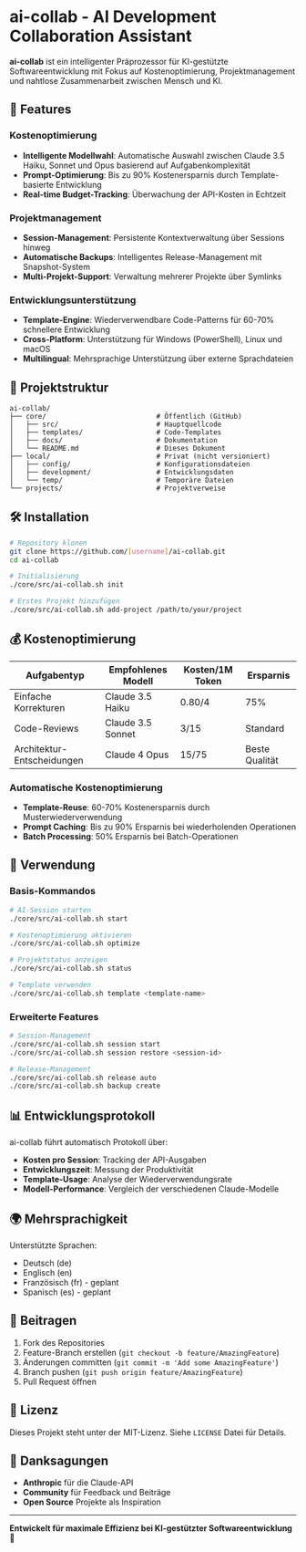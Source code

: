 # ai-collab - AI Development Collaboration Assistant

**ai-collab** ist ein intelligenter Präprozessor für KI-gestützte Softwareentwicklung mit Fokus auf Kostenoptimierung, Projektmanagement und nahtlose Zusammenarbeit zwischen Mensch und KI.

## 🚀 Features

### Kostenoptimierung
- **Intelligente Modellwahl**: Automatische Auswahl zwischen Claude 3.5 Haiku, Sonnet und Opus basierend auf Aufgabenkomplexität
- **Prompt-Optimierung**: Bis zu 90% Kostenersparnis durch Template-basierte Entwicklung
- **Real-time Budget-Tracking**: Überwachung der API-Kosten in Echtzeit

### Projektmanagement
- **Session-Management**: Persistente Kontextverwaltung über Sessions hinweg
- **Automatische Backups**: Intelligentes Release-Management mit Snapshot-System
- **Multi-Projekt-Support**: Verwaltung mehrerer Projekte über Symlinks

### Entwicklungsunterstützung
- **Template-Engine**: Wiederverwendbare Code-Patterns für 60-70% schnellere Entwicklung
- **Cross-Platform**: Unterstützung für Windows (PowerShell), Linux und macOS
- **Multilingual**: Mehrsprachige Unterstützung über externe Sprachdateien

## 📁 Projektstruktur

```
ai-collab/
├── core/                           # Öffentlich (GitHub)
│   ├── src/                        # Hauptquellcode
│   ├── templates/                  # Code-Templates
│   ├── docs/                       # Dokumentation
│   └── README.md                   # Dieses Dokument
├── local/                          # Privat (nicht versioniert)
│   ├── config/                     # Konfigurationsdateien
│   ├── development/                # Entwicklungsdaten
│   └── temp/                       # Temporäre Dateien
└── projects/                       # Projektverweise
```

## 🛠️ Installation

```bash
# Repository klonen
git clone https://github.com/[username]/ai-collab.git
cd ai-collab

# Initialisierung
./core/src/ai-collab.sh init

# Erstes Projekt hinzufügen
./core/src/ai-collab.sh add-project /path/to/your/project
```

## 💰 Kostenoptimierung

| Aufgabentyp | Empfohlenes Modell | Kosten/1M Token | Ersparnis |
|-------------|-------------------|-----------------|-----------|
| Einfache Korrekturen | Claude 3.5 Haiku | $0.80/$4 | 75% |
| Code-Reviews | Claude 3.5 Sonnet | $3/$15 | Standard |
| Architektur-Entscheidungen | Claude 4 Opus | $15/$75 | Beste Qualität |

### Automatische Kostenoptimierung
- **Template-Reuse**: 60-70% Kostenersparnis durch Musterwiederverwendung
- **Prompt Caching**: Bis zu 90% Ersparnis bei wiederholenden Operationen
- **Batch Processing**: 50% Ersparnis bei Batch-Operationen

## 🔧 Verwendung

### Basis-Kommandos
```bash
# AI-Session starten
./core/src/ai-collab.sh start

# Kostenoptimierung aktivieren
./core/src/ai-collab.sh optimize

# Projektstatus anzeigen
./core/src/ai-collab.sh status

# Template verwenden
./core/src/ai-collab.sh template <template-name>
```

### Erweiterte Features
```bash
# Session-Management
./core/src/ai-collab.sh session start
./core/src/ai-collab.sh session restore <session-id>

# Release-Management
./core/src/ai-collab.sh release auto
./core/src/ai-collab.sh backup create
```

## 📊 Entwicklungsprotokoll

ai-collab führt automatisch Protokoll über:
- **Kosten pro Session**: Tracking der API-Ausgaben
- **Entwicklungszeit**: Messung der Produktivität
- **Template-Usage**: Analyse der Wiederverwendungsrate
- **Modell-Performance**: Vergleich der verschiedenen Claude-Modelle

## 🌍 Mehrsprachigkeit

Unterstützte Sprachen:
- Deutsch (de)
- Englisch (en)
- Französisch (fr) - geplant
- Spanisch (es) - geplant

## 🤝 Beitragen

1. Fork des Repositories
2. Feature-Branch erstellen (`git checkout -b feature/AmazingFeature`)
3. Änderungen committen (`git commit -m 'Add some AmazingFeature'`)
4. Branch pushen (`git push origin feature/AmazingFeature`)
5. Pull Request öffnen

## 📝 Lizenz

Dieses Projekt steht unter der MIT-Lizenz. Siehe `LICENSE` Datei für Details.

## 🙏 Danksagungen

- **Anthropic** für die Claude-API
- **Community** für Feedback und Beiträge
- **Open Source** Projekte als Inspiration

---

**Entwickelt für maximale Effizienz bei KI-gestützter Softwareentwicklung** 🚀